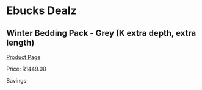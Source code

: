 
# Ebucks Dealz
## Winter Bedding Pack - Grey (K extra depth, extra length)
[Product Page](https://www.ebucks.com/web/shop/productSelected.do?prodId=1196419360&catId=704984344)

Price: R1449.00

Savings: 


	